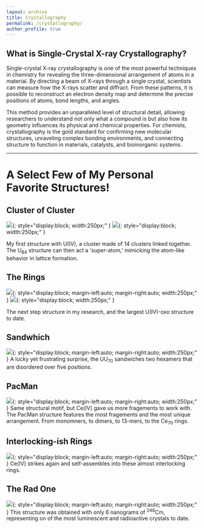 ```yaml
---
layout: archive
title: Crystallography 
permalink: /crystallography/
author_profile: true
---
```


What is Single-Crystal X-ray Crystallography?
--------
Single-crystal X-ray crystallography is one of the most powerful techniques in chemistry for revealing the three-dimensional arrangement of atoms in a material. By directing a beam of X-rays through a single crystal, scientists can measure how the X-rays scatter and diffract. From these patterns, it is possible to reconstruct an electron density map and determine the precise positions of atoms, bond lengths, and angles.

This method provides an unparalleled level of structural detail, allowing researchers to understand not only what a compound is but also how its geometry influences its physical and chemical properties. For chemists, crystallography is the gold standard for confirming new molecular structures, unraveling complex bonding environments, and connecting structure to function in materials, catalysts, and bioinorganic systems.

-------

A Select Few of My Personal Favorite Structures! 
================


Cluster of Cluster
-------

![](/Colliard-Research.github.io/images/clusters.png){: style="display:block; width:250px;" } ![](/Colliard-Research.github.io/images/clusters1.png){: style="display:block; width:250px;" } 

My first structure with U(IV), a cluster made of 14 clusters linked together. The U<sub>84</sub> structure can then act a 'super-atom,' mimicking the atom-like behavior in lattice formation.

The Rings
-------
![](/Colliard-Research.github.io/images/onering.png){: style="display:block; margin-left:auto; margin-right:auto; width:250px;" } ![](/Colliard-Research.github.io/images/sandwich.png){: style="display:block; width:250px;" }

The next step structure in my research, and the largest U(IV)-oxo structure to date.

Sandwhich
-------
![](/Colliard-Research.github.io/images/sandwich.png){: style="display:block; margin-left:auto; margin-right:auto; width:250px;" }
A lucky yet frustrating surprise, the UU<sub>70</sub> sandwiches two hexamers that are disordered over five positions.

PacMan
-------
![](/Colliard-Research.github.io/images/NiCe70-PacMan.png){: style="display:block; margin-left:auto; margin-right:auto; width:250px;" }
Same structural motif, but Ce(IV) gave us more fragements to work with. The PacMan structure features the most fragements and the most unique arrangement. From monomners, to dimers, to 13-mers, to the Ce<sub>70</sub> rings. 

Interlocking-ish Rings
-------
![](/Colliard-Research.github.io/images/Rings.png){: style="display:block; margin-left:auto; margin-right:auto; width:250px;" }
Ce(IV) strikes again and self-assembles into these almost interlocking rings. 

The Rad One
-------
![](/Colliard-Research.github.io/images/CmW5-Cs-2.png){: style="display:block; margin-left:auto; margin-right:auto; width:250px;" }
This structure was obtained with only 6 nanograms of <sup>248</sup>Cm, representing on of the most luminescent and radioactive crystals to date.

